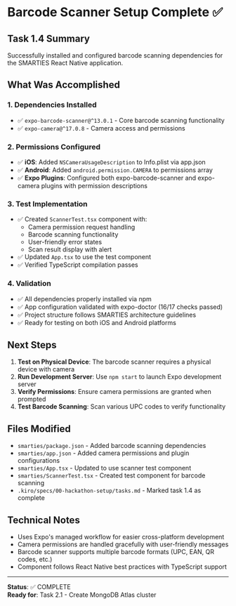 # Barcode Scanner Setup Complete ✅

## Task 1.4 Summary

Successfully installed and configured barcode scanning dependencies for the SMARTIES React Native application.

## What Was Accomplished

### 1. Dependencies Installed
- ✅ `expo-barcode-scanner@^13.0.1` - Core barcode scanning functionality
- ✅ `expo-camera@^17.0.8` - Camera access and permissions

### 2. Permissions Configured
- ✅ **iOS**: Added `NSCameraUsageDescription` to Info.plist via app.json
- ✅ **Android**: Added `android.permission.CAMERA` to permissions array
- ✅ **Expo Plugins**: Configured both expo-barcode-scanner and expo-camera plugins with permission descriptions

### 3. Test Implementation
- ✅ Created `ScannerTest.tsx` component with:
  - Camera permission request handling
  - Barcode scanning functionality
  - User-friendly error states
  - Scan result display with alert
- ✅ Updated `App.tsx` to use the test component
- ✅ Verified TypeScript compilation passes

### 4. Validation
- ✅ All dependencies properly installed via npm
- ✅ App configuration validated with expo-doctor (16/17 checks passed)
- ✅ Project structure follows SMARTIES architecture guidelines
- ✅ Ready for testing on both iOS and Android platforms

## Next Steps

1. **Test on Physical Device**: The barcode scanner requires a physical device with camera
2. **Run Development Server**: Use `npm start` to launch Expo development server
3. **Verify Permissions**: Ensure camera permissions are granted when prompted
4. **Test Barcode Scanning**: Scan various UPC codes to verify functionality

## Files Modified

- `smarties/package.json` - Added barcode scanning dependencies
- `smarties/app.json` - Added camera permissions and plugin configurations
- `smarties/App.tsx` - Updated to use scanner test component
- `smarties/ScannerTest.tsx` - Created test component for barcode scanning
- `.kiro/specs/00-hackathon-setup/tasks.md` - Marked task 1.4 as complete

## Technical Notes

- Uses Expo's managed workflow for easier cross-platform development
- Camera permissions are handled gracefully with user-friendly messages
- Barcode scanner supports multiple barcode formats (UPC, EAN, QR codes, etc.)
- Component follows React Native best practices with TypeScript support

---

**Status**: ✅ COMPLETE  
**Ready for**: Task 2.1 - Create MongoDB Atlas cluster